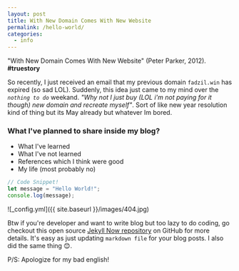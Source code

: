 ```yaml
---
layout: post
title: With New Domain Comes With New Website
permalink: /hello-world/
categories:
  - info
---
```



"With New Domain Comes With New Website" (Peter Parker, 2012). **#truestory**

So recently, I just received an email that my previous domain `fadzil.win` has expired (so sad LOL). Suddenly, this idea just came to my mind over the _`nothing to do`_ weekand. _"Why not I just buy (LOL i'm not paying for it though) new domain and recreate myself"_. Sort of like new year resolution kind of thing but its May already but whatever Im bored.


### What I've planned to share inside my blog?
* What I've learned
* What I've not learned
* References which I think were good
* My life (most probably no)


```js
// Code Snippet!
let message = "Hello World!";
console.log(message);
```

![_config.yml]({{ site.baseurl }}/images/404.jpg)

Btw if you're developer and want to write blog but too lazy to do coding, go checkout this open source [Jekyll Now repository](https://github.com/barryclark/jekyll-now) on GitHub for more details. It's easy as just updating `markdown file` for your blog posts. I also did the same thing 😊.

P/S: Apologize for my bad english!